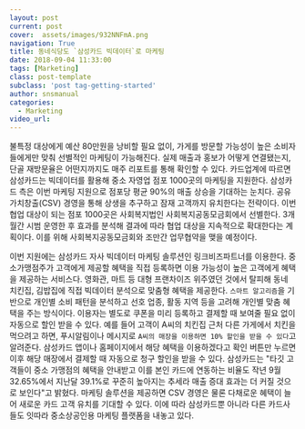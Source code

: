 ```yaml
---
layout: post
current: post
cover:  assets/images/932NNFmA.png
navigation: True
title: 동네식당도 `삼성카드 빅데이터`로 마케팅
date: 2018-09-04 11:33:00
tags: [Marketing]
class: post-template
subclass: 'post tag-getting-started'
author: snsmanual
categories:
  - Marketing
video_url: 
---
```


불특정 대상에게 예산 80만원을 낭비할 필요 없이, 가게를 방문할 가능성이 높은 소비자들에게만 맞춰 선별적인 마케팅이 가능해진다. 
실제 매출과 홍보가 어떻게 연결됐는지, 단골 재방문율은 어떤지까지도 매주 리포트를 통해 확인할 수 있다. 카드업계에 따르면 삼성카드는 빅데이터를 활용해 중소 자영업 점포 1000곳의 마케팅을 지원한다. 삼성카드 측은 이번 마케팅 지원으로 점포당 평균 90%의 매출 상승을 기대하는 눈치다. 
공유가치창출(CSV) 경영을 통해 상생을 추구하고 잠재 고객까지 유치한다는 전략이다. 
이번 협업 대상이 되는 점포 1000곳은 사회복지법인 사회복지공동모금회에서 선별한다. 
3개월간 시범 운영한 후 효과를 분석해 결과에 따라 협업 대상을 지속적으로 확대한다는 계획이다. 이를 위해 사회복지공동모금회와 조만간 업무협약을 맺을 예정이다. 

이번 지원에는 삼성카드 자사 빅데이터 마케팅 솔루션인 링크비즈파트너를 이용한다. 
중소가맹점주가 고객에게 제공할 혜택을 직접 등록하면 이용 가능성이 높은 고객에게 혜택을 제공하는 서비스다. 영화관, 마트 등 대형 프랜차이즈 위주였던 것에서 탈피해 동네 치킨집, 김밥집에 직접 빅데이터 분석으로 맞춤형 혜택을 제공한다. 
`스마트 알고리즘`을 기반으로 개인별 소비 패턴을 분석하고 선호 업종, 활동 지역 등을 고려해 개인별 맞춤 혜택을 주는 방식이다. 이용자는 별도로 쿠폰을 미리 등록하고 결제할 때 보여줄 필요 없이 자동으로 할인 받을 수 있다. 
예를 들어 고객이 A씨의 치킨집 근처 다른 가게에서 치킨을 먹으려고 하면, 푸시알림이나 메시지로 `A씨의 매장을 이용하면 10% 할인을 받을 수 있다`고 알려준다. 삼성카드 앱이나 홈페이지에서 해당 혜택을 이용하겠다고 확인 버튼만 누르면 이후 해당 매장에서 결제할 때 자동으로 청구 할인을 받을 수 있다. 삼성카드는 "타깃 고객들이 중소 가맹점의 혜택을 안내받고 이를 본인 카드에 연동하는 비율도 작년 9월 32.65%에서 지난달 39.1%로 꾸준히 높아지는 추세라 매출 증대 효과는 더 커질 것으로 보인다"고 밝혔다. 
마케팅 솔루션을 제공하면 CSV 경영은 물론 다채로운 혜택이 늘어 새로운 카드 고객 유치를 기대할 수 있다. 이에 따라 삼성카드뿐 아니라 다른 카드사들도 잇따라 중소상공인용 마케팅 플랫폼을 내놓고 
있다.